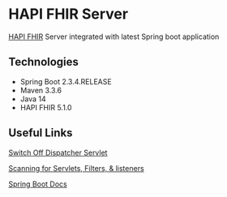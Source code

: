 # HAPI FHIR Server
 [HAPI FHIR](https://hapifhir.io/hapi-fhir/docs/) Server integrated with latest Spring boot application

## Technologies

- Spring Boot 2.3.4.RELEASE
- Maven 3.3.6
- Java 14
- HAPI FHIR 5.1.0

## Useful Links
[Switch Off Dispatcher Servlet](https://docs.spring.io/spring-boot/docs/current/reference/htmlsingle/#howto-switch-off-the-spring-mvc-dispatcherservlet)

[Scanning for Servlets, Filters, & listeners](https://docs.spring.io/spring-boot/docs/current/reference/html/spring-boot-features.html#boot-features-embedded-container-servlets-filters-listeners-scanning)
 
[Spring Boot Docs](https://spring.io/projects/spring-boot#learn)